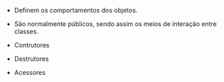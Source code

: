 - Definem os comportamentos dos objetos.

- São normalmente públicos, sendo assim os meios de interação entre classes.

- Contrutores

- Destrutores

- Acessores